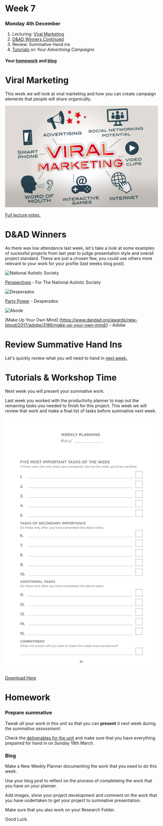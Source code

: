 # Week 7

### Monday 4th December

1. Lecturing: [Viral Marketing](#viral-marketing)
2. [D&AD Winners Continued](#D&AD-Winners)
3. Review: Summative Hand ins
4. [Tutorials](#tutorials) on *Your Advertising Campaigns*

#### Your [homework](#homework) and [blog](#blog)

# Viral Marketing

This week we will look at viral marketing and how you can create campaign elements that people will share organically. 

![](https://github.com/RavensbourneWebMedia/Digital_Advertising/blob/master/sessions/09/Viral_Marketing_Image.jpg)

[Full lecture notes.](https://github.com/RavensbourneWebMedia/Digital_Advertising/blob/master/sessions/09/Digital_Advertising-viralmarketing.compressed.pdf)

# D&AD Winners

As there was low attendance last week, let's take a look at some examples of sucessful projects from last year to judge presentation style and overall project standard. These are just a chosen few, you could use others more relevant to your work for your profile (last weeks blog post). 

![National Autistic Society](https://github.com/RavensbourneWebMedia/Digital_Advertising/blob/Digital_Advertising_2017/18/sessions/07/National_Autistic_Society.jpg)

[Perspectives](https://www.dandad.org/awards/new-blood/2017/the-national-autistic-society/3122/perspectives/) - For The National Autistic Society

![Desperados](https://github.com/RavensbourneWebMedia/Digital_Advertising/blob/Digital_Advertising_2017/18/sessions/07/Desperados.jpg)

[Party Power](https://www.dandad.org/awards/new-blood/2017/desperados/3052/party-power/) - Desperados

![Abode](https://github.com/RavensbourneWebMedia/Digital_Advertising/blob/Digital_Advertising_2017/18/sessions/07/Adobe.jpg)

[Make Up Your Own Mind] (https://www.dandad.org/awards/new-blood/2017/adobe/3186/make-up-your-own-mind/) - Adobe









# Review Summative Hand Ins

Let's quickly review what you will need to hand in [next week.](https://github.com/RavensbourneWebMedia/Digital_Advertising/tree/Digital_Advertising_2017/18/projects/Digital_Advertising#for-summative-presentation-monday-11th-december-in-lecture-hours)

# Tutorials & Workshop Time

Next week you will present your summative work. 

Last week you worked with the productivity planner to map out the remaining tasks you needed to finish for this project. This week we will review that work and make a final list of tasks before summative next week. 

![Productivity Planner](https://github.com/RavensbourneWebMedia/Digital_Advertising/blob/master/sessions/09/Weekly_Planner_Image.jpg)

[Download Here](https://github.com/RavensbourneWebMedia/Digital_Advertising/blob/master/sessions/08/Productivity%20Planner.pdf)

# Homework

### Prepare summative 

Tweak *all* your work in this unit so that you can **present** it next week during the *summative assessment*. 

Check the [deliverables for the unit](https://github.com/RavensbourneWebMedia/Digital_Advertising/tree/master/projects/union-hack) and make sure that you have everything prepaired for hand in on Sunday 19th March. 

### Blog

Make a New Weekly Planner documenting the work that you need to do this week. 

Use your blog post to reflect on the process of completeing the work that you have on your planner. 

Add images, show your project development and comment on the work that you have undertaken to get your project to summative presentation. 

Make sure that you also work on your Research Folder. 

Good Luck. 
